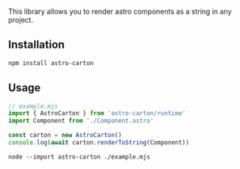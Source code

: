 This library allows you to render astro components as a string in any project.

## Installation

```bash
npm install astro-carton
```

## Usage

```js
// example.mjs
import { AstroCarton } from 'astro-carton/runtime'
import Component from './Component.astro'

const carton = new AstroCarton()
console.log(await carton.renderToString(Component))
```

```
node --import astro-carton ./example.mjs
```
